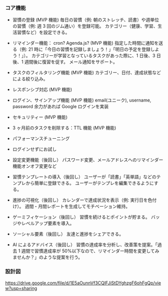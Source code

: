 ### コア機能

- 習慣の登録 (MVP 機能)
  毎日の習慣（例: 朝のストレッチ、読書）や週単位の習慣（例: 週 3 回のジム通い）を登録可能。
  カテゴリー（健康、学習、生活習慣など）を設定できる。

- リマインダー機能： cron? Agenda.js? (MVP 機能)
  指定した時間に通知を送る（例: 21 時に「今日の習慣を記録しましょう！」「明日の予定を登録しよう！」）。
  カテゴリーが学習となっているタスクがあった際に、1 日後、3 日後、1 週間後に復習を促す。
  メール通知をサポート。

- タスクのフィルタリング機能 (MVP 機能)
  カテゴリー、日付、達成状態などによる絞り込み。

- レスポンシブ対応 (MVP 機能)

- ログイン、サインアップ機能 (MVP 機能)
  email(ユニーク), username, password
  余力があれば Google ログインを実装

- セキュリティー (MVP 機能)

- 3 ヶ月前のタスクを削除する：TTL 機能 (MVP 機能)

- パフォーマンスチューニング

- ログインせずにお試し

- 設定変更機能（後回し）
  パスワード変更、メールアドレスへのリマインダー機能オンオフ変更など

- 習慣テンプレートの導入（後回し）
  ユーザーが「読書」「英単語」などのテンプレから簡単に登録できる。
  ユーザーがテンプレを編集できるようにする。

- 進捗の可視化（後回し）
  カレンダーで達成状況を表示（例: 実行日を色付け）。
  週間・月間レポートを生成してモチベーション維持。

- ゲーミフィケーション（後回し）
  習慣を続けるとポイントが貯まる。
  バッジやレベルアップ要素を導入。

- ソーシャル要素（後回し）
  友達と進捗をシェアできる。

- AI によるアドバイス（後回し）
  習慣の達成率を分析し、改善策を提案。「過去 1 週間で習慣達成率が 50%以下なので、リマインダー時間を変更してみませんか？」のような提案を行う。

### 設計図

https://drive.google.com/file/d/1E5aOunnVf3CQlFJiStDYghzgF6ohFgQp/view?usp=sharing
